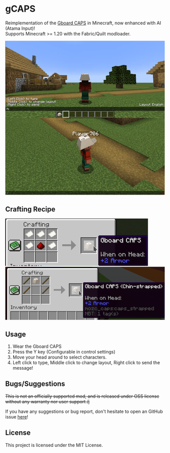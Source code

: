# gCAPS
Reimplementation of the [Gboard CAPS](https://landing.google.co.jp/caps/) in Minecraft, now enhanced with AI (Atama Input)!  
Supports Minecraft >= 1.20 with the Fabric/Quilt modloader.

![User interface of Atama Input, and the look of the caps from the side](assets/thumbnail.png)

## Crafting Recipe
![Crafting recipe of the Gboard CAPS. 1st row: 3 Paper. 2nd row: 1 paper, 1 redstone, 1 paper. 3rd row: empty](assets/recipe1.png)
![Crafting recipe of the Chin-Strapped variant. 1st row: 1 stick, 1 Gboard CAPS, 1 stick. 2nd row 1 stick, 1 empty, 1 stick, 3rd row empty](assets/recipe2.png)


## Usage
1. Wear the Gboard CAPS
2. Press the Y key (Configurable in control settings)
3. Move your head around to select characters.
4. Left click to type, Middle click to change layout, Right click to send the message!

## Bugs/Suggestions
~~This is not an officially supported mod, and is released under OSS license without any warranty nor user support /j~~

If you have any suggestions or bug report, don't hesitate to open an GitHub issue [here](https://github.com/Kenny-Hui/gcaps-fabric/issues)!
## License
This project is licensed under the MIT License.